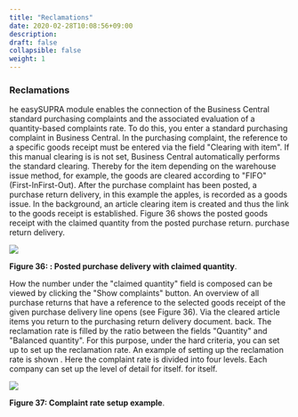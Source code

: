 ```yaml
---
title: "Reclamations"
date: 2020-02-28T10:08:56+09:00
description: 
draft: false
collapsible: false
weight: 1
---
```

### Reclamations

he easySUPRA module enables the connection of the Business Central standard purchasing complaints and the associated evaluation of a quantity-based complaints rate. To do this, you enter a standard purchasing complaint in Business Central. In the purchasing complaint, the reference to a specific goods receipt must be entered via 
the field "Clearing with item". If this manual clearing is 
is not set, Business Central automatically performs the standard clearing. Thereby 
for the item depending on the warehouse issue method, for example, the goods are cleared according to "FIFO" (First-InFirst-Out). 
After the purchase complaint has been posted, a purchase return delivery, in this example the apples, is recorded as a goods issue. In the background, an article clearing item is created and thus the link to the goods receipt is established. Figure 36 shows the posted goods receipt with the claimed quantity from the posted purchase return. 
purchase return delivery.


![](images/connectornav/easysupraWeb/Abb36.png)

**Figure 36: : Posted purchase delivery with claimed quantity**.

How the number under the "claimed quantity" field is composed can be viewed by clicking the "Show complaints" button. An overview of all purchase returns that have a reference to the selected goods receipt of the given purchase delivery line opens (see Figure 36).
Via the cleared article items you return to the purchasing return delivery document.
back. The reclamation rate is filled by the ratio between the fields "Quantity" and 
"Balanced quantity". For this purpose, under the hard criteria, you can set up 
to set up the reclamation rate. An example of setting up the reclamation rate is shown . Here the complaint rate is divided into four levels. Each company can set up the level of detail for itself. 
for itself. 

![](images/connectornav/easysupraWeb/Abb37.png)

**Figure 37: Complaint rate setup example**.